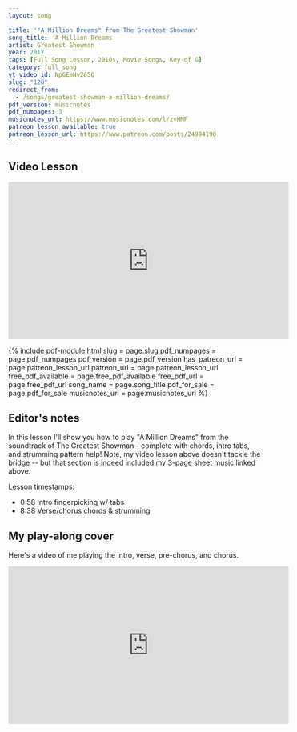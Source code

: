```yaml
---
layout: song

title: '"A Million Dreams" from The Greatest Showman'
song_title:  A Million Dreams
artist: Greatest Showman
year: 2017
tags: [Full Song Lesson, 2010s, Movie Songs, Key of G]
category: full_song
yt_video_id: NpGEmNv265Q
slug: "128"
redirect_from:
  - /songs/greatest-showman-a-million-dreams/
pdf_version: musicnotes
pdf_numpages: 3
musicnotes_url: https://www.musicnotes.com/l/zvHMF
patreon_lesson_available: true
patreon_lesson_url: https://www.patreon.com/posts/24994190
---
```


## Video Lesson

<iframe width="560" height="315" src="https://www.youtube.com/embed/NpGEmNv265Q?showinfo=0" frameborder="0" allowfullscreen></iframe>

{% include pdf-module.html slug = page.slug pdf_numpages = page.pdf_numpages pdf_version = page.pdf_version has_patreon_url = page.patreon_lesson_url patreon_url = page.patreon_lesson_url free_pdf_available = page.free_pdf_available free_pdf_url = page.free_pdf_url song_name = page.song_title pdf_for_sale = page.pdf_for_sale musicnotes_url = page.musicnotes_url %}

## Editor's notes

In this lesson I'll show you how to play "A Million Dreams" from the soundtrack of The Greatest Showman - complete with chords, intro tabs, and strumming pattern help! Note, my video lesson above doesn't tackle the bridge -- but that section is indeed included my 3-page sheet music linked above.

Lesson timestamps:

- 0:58 Intro fingerpicking w/ tabs
- 8:38 Verse/chorus chords & strumming

## My play-along cover

Here's a video of me playing the intro, verse, pre-chorus, and chorus.

<iframe width="560" height="315" src="https://www.youtube.com/embed/d1GmGrw_uB0?showinfo=0" frameborder="0" allowfullscreen></iframe>

